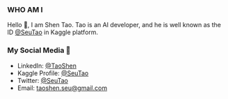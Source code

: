 ### WHO AM I

Hello 👋, I am Shen Tao. Tao is an AI developer, and he is well known as the ID [@SeuTao](https://www.kaggle.com/shentao) in Kaggle platform.

### My Social Media 💬
- LinkedIn: [@TaoShen](https://www.linkedin.com/in/tao-shen-897b30129/)
- Kaggle Profile: [@SeuTao](https://www.kaggle.com/shentao)
- Twitter: [@SeuTao](https://twitter.com/SeuTao1)
- Email: taoshen.seu@gmail.com
